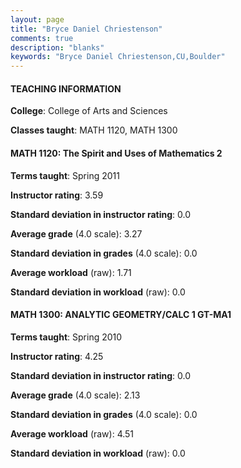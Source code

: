 ```yaml
---
layout: page
title: "Bryce Daniel Chriestenson" 
comments: true
description: "blanks"
keywords: "Bryce Daniel Chriestenson,CU,Boulder"
---
```

<head>
<script src="https://ajax.googleapis.com/ajax/libs/jquery/2.1.3/jquery.min.js"></script>
<script src="https://dl.dropboxusercontent.com/s/pc42nxpaw1ea4o9/highcharts.js?dl=0"></script>
<!-- <script src="../assets/js/highcharts.js"></script> -->
<style type="text/css">@font-face {
	font-family: "Bebas Neue";
	src: url(https://www.filehosting.org/file/details/544349/BebasNeue Regular.otf) format("opentype");
	}
	h1.Bebas { 
		font-family: "Bebas Neue", Verdana, Tahoma;
	}
</style>
</head>
	   
#### TEACHING INFORMATION

**College**: College of Arts and Sciences

**Classes taught**: MATH 1120, MATH 1300

#### MATH 1120: The Spirit and Uses of Mathematics 2

**Terms taught**: Spring 2011

**Instructor rating**: 3.59

**Standard deviation in instructor rating**: 0.0

**Average grade** (4.0 scale): 3.27

**Standard deviation in grades** (4.0 scale): 0.0

**Average workload** (raw): 1.71

**Standard deviation in workload** (raw): 0.0

#### MATH 1300: ANALYTIC GEOMETRY/CALC 1 GT-MA1

**Terms taught**: Spring 2010

**Instructor rating**: 4.25

**Standard deviation in instructor rating**: 0.0

**Average grade** (4.0 scale): 2.13

**Standard deviation in grades** (4.0 scale): 0.0

**Average workload** (raw): 4.51

**Standard deviation in workload** (raw): 0.0

